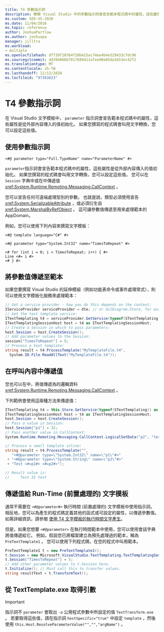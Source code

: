 ```yaml
---
title: T4 參數指示詞
description: 瞭解 Visual Studio 中的參數指示詞會宣告範本程式碼中的屬性，這些屬性是從外部內容傳入的值初始化。
ms.custom: SEO-VS-2020
ms.date: 11/04/2016
ms.topic: reference
author: JoshuaPartlow
ms.author: joshuapa
manager: jillfra
ms.workload:
- multiple
ms.openlocfilehash: df739f10764f20b415ac74ee4b4e529433c7dc96
ms.sourcegitcommit: 4d394866b7817689411afee98e85da1653ec42f2
ms.translationtype: MT
ms.contentlocale: zh-TW
ms.lasthandoff: 12/12/2020
ms.locfileid: "97363623"
---
```

# <a name="t4-parameter-directive"></a>T4 參數指示詞

在 Visual Studio 文字模板中， `parameter` 指示詞會宣告範本程式碼中的屬性，這些屬性是從外部內容傳入的值初始化。 如果您撰寫的程式碼會叫用文字轉換，您可以設定這些值。

## <a name="using-the-parameter-directive"></a>使用參數指示詞

```
<#@ parameter type="Full.TypeName" name="ParameterName" #>
```

 `parameter`指示詞會宣告範本程式碼中的屬性，這些屬性是從外部內容傳入的值初始化。 如果您撰寫的程式碼會叫用文字轉換，您可以設定這些值。 您可以在 `Session` 字典中或在中傳遞值 <xref:System.Runtime.Remoting.Messaging.CallContext> 。

 您可以宣告任何可遠端處理型別的參數。 也就是說，類型必須使用宣告 <xref:System.SerializableAttribute> ，或必須衍生自 <xref:System.MarshalByRefObject> 。 這可讓參數值傳遞至用來處理範本的 AppDomain。

 例如，您可以使用下列內容來撰寫文字模板：

```
<#@ template language="C#" #>

<#@ parameter type="System.Int32" name="TimesToRepeat" #>

<# for (int i = 0; i < TimesToRepeat; i++) { #>
Line <#= i #>
<# } #>
```

## <a name="passing-parameter-values-to-a-template"></a>將參數值傳遞至範本
 如果您要撰寫 Visual Studio 的延伸模組（例如功能表命令或事件處理常式），則可以使用文字模板化服務來處理範本：

```csharp
// Get a service provider - how you do this depends on the context:
IServiceProvider serviceProvider = dte; // or dslDiagram.Store, for example
// Get the text template service:
ITextTemplating t4 = serviceProvider.GetService(typeof(STextTemplating)) as ITextTemplating;
ITextTemplatingSessionHost host = t4 as ITextTemplatingSessionHost;
// Create a Session in which to pass parameters:
host.Session = host.CreateSession();
// Add parameter values to the Session:
session["TimesToRepeat"] = 5;
// Process a text template:
string result = t4.ProcessTemplate("MyTemplateFile.t4",
  System.IO.File.ReadAllText("MyTemplateFile.t4"));
```

## <a name="passing-values-in-the-call-context"></a>在呼叫內容中傳遞值
 您也可以在中，將值傳遞為的邏輯資料 <xref:System.Runtime.Remoting.Messaging.CallContext> 。

 下列範例會使用這兩種方法來傳遞值：

```csharp
ITextTemplating t4 = this.Store.GetService(typeof(STextTemplating)) as ITextTemplating;
ITextTemplatingSessionHost host = t4 as ITextTemplatingSessionHost;
host.Session = host.CreateSession();
// Pass a value in Session:
host.Session["p1"] = 32;
// Pass another value in CallContext:
System.Runtime.Remoting.Messaging.CallContext.LogicalSetData("p2", "test");

// Process a small template inline:
string result = t4.ProcessTemplate("",
   "<#@parameter type=\"System.Int32\" name=\"p1\"#>"
 + "<#@parameter type=\"System.String\" name=\"p2\"#>"
 + "Test <#=p1#> <#=p2#>");

// Result value is:
//     Test 32 test
```

## <a name="passing-values-to-a-run-time-preprocessed-text-template"></a>傳遞值給 Run-Time (前置處理的) 文字模板
 通常不需要在 `<#@parameter#>` 執行時間 (前置處理的) 文字模板中使用指示詞。 相反地，您可以為產生的程式碼定義其他的函式或可設定的屬性，以傳遞參數值。 如需詳細資訊，請參閱 [使用 T4 文字模板的執行時間文字產生](../modeling/run-time-text-generation-with-t4-text-templates.md)。

 但是，如果您想要 `<#@parameter>` 在執行時間範本中使用，您可以使用會話字典將值傳遞給它。 例如，假設您已將檔案建立為預先處理過的範本，稱為 `PreTextTemplate1` 。 您可以使用下列程式碼，在您的程式中叫用範本。

```csharp
PreTextTemplate1 t = new PreTextTemplate1();
t.Session = new Microsoft.VisualStudio.TextTemplating.TextTemplatingSession();
t.Session["TimesToRepeat"] = 5;
// Add other parameter values to t.Session here.
t.Initialize(); // Must call this to transfer values.
string resultText = t.TransformText();
```

## <a name="obtaining-arguments-from-texttemplateexe"></a>從 TextTemplate.exe 取得引數

> [!IMPORTANT]
> 指示詞不 `parameter` 會取出 `-a` 公用程式參數中所設定的值 `TextTransform.exe` 。 若要取得這些值，請在指示詞 `hostSpecific="true"` 中設定 `template` ，然後使用 `this.Host.ResolveParameterValue("","","argName")` 。
